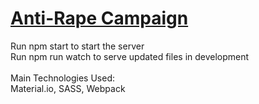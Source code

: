 # [Anti-Rape Campaign]()

Run npm start to start the server
<br/>
Run npm run watch to serve updated files in development
<br/><br/>
Main Technologies Used: 
<br/>
Material.io, SASS, Webpack